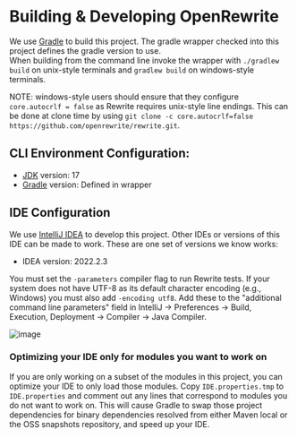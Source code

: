 # Building & Developing OpenRewrite

We use [Gradle](https://gradle.org/) to build this project.
The gradle wrapper checked into this project defines the gradle version to use.  
When building from the command line invoke the wrapper with `./gradlew build` on unix-style terminals and `gradlew build` on windows-style terminals.

NOTE: windows-style users should ensure that they configure `core.autocrlf = false` as Rewrite requires unix-style line endings. This can be done at clone time by using `git clone -c core.autocrlf=false https://github.com/openrewrite/rewrite.git`.

## CLI Environment Configuration:

* [JDK](https://adoptium.net/) version: 17
* [Gradle](https://gradle.org/) version: Defined in wrapper

## IDE Configuration

We use [IntelliJ IDEA](https://www.jetbrains.com/idea/) to develop this project.
Other IDEs or versions of this IDE can be made to work.
These are one set of versions we know works:

* IDEA version:  2022.2.3

You must set the `-parameters` compiler flag to run Rewrite tests.
If your system does not have UTF-8 as its default character encoding (e.g., Windows) you must also add `-encoding utf8`.
Add these to the "additional command line parameters" field in IntelliJ -> Preferences -> Build, Execution, Deployment -> Compiler -> Java Compiler.

![image](https://user-images.githubusercontent.com/1697736/212771061-e4182eba-f095-4e66-aa2c-7263e3336d33.png)

### Optimizing your IDE only for modules you want to work on

If you are only working on a subset of the modules in this project, you can optimize your 
IDE to only load those modules. Copy `IDE.properties.tmp` to `IDE.properties` and comment out
any lines that correspond to modules you do not want to work on. This will cause Gradle to
swap those project dependencies for binary dependencies resolved from either Maven local or 
the OSS snapshots repository, and speed up your IDE.
